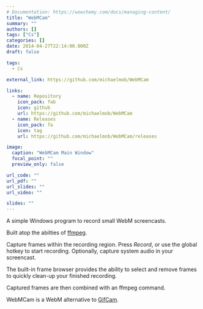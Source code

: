 ```yaml
---
# Documentation: https://wowchemy.com/docs/managing-content/
title: "WebMCam"
summary: ""
authors: []
tags: ["Cs"]
categories: []
date: 2014-04-27T22:14:00.000Z
draft: false

tags:
  - Cs

external_link: https://github.com/michaelmob/WebMCam

links:
  - name: Repository
    icon_pack: fab
    icon: github
    url: https://github.com/michaelmob/WebMCam
  - name: Releases
    icon_pack: fa
    icon: tag
    url: https://github.com/michaelmob/WebMCam/releases

image:
  caption: "WebMCam Main Window"
  focal_point: ""
  preview_only: false

url_code: ""
url_pdf: ""
url_slides: ""
url_video: ""

slides: ""
---
```


<!-- ![GitHub stars](https://img.shields.io/github/stars/michaelmob/webmcam.svg?style=social)
![GitHub forks](https://img.shields.io/github/forks/michaelmob/webmcam.svg?style=social)
![GitHub watchers](https://img.shields.io/github/watchers/michaelmob/webmcam.svg?style=social) -->

A simple Windows program to record small WebM screencasts.

Built atop the abilties of
<a href="https://ffmpeg.org" target="_blank">ffmpeg</a>.

Capture frames within the recording region.
Press _Record_, or use the global hotkey to start recording.
Optionally, capture system audio in your screencast.

The built-in frame browser provides the ability to select and remove frames
to quickly clean-up your finished recording.

Captured frames are then combined with an ffmpeg command.

WebMCam is a WebM alternative to [GifCam](http://blog.bahraniapps.com/gifcam/).
